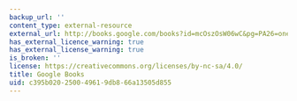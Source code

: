 ```yaml
---
backup_url: ''
content_type: external-resource
external_url: http://books.google.com/books?id=mcOszOsW06wC&pg=PA26=onepage
has_external_licence_warning: true
has_external_license_warning: true
is_broken: ''
license: https://creativecommons.org/licenses/by-nc-sa/4.0/
title: Google Books
uid: c395b020-2500-4961-9db8-66a13505d855
---
```

